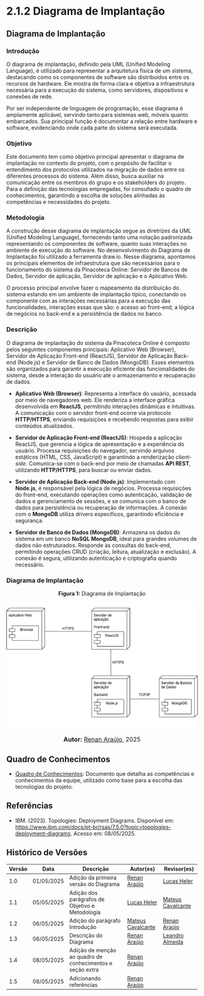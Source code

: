 # 2.1.2 Diagrama de Implantação

## Diagrama de Implantação

### Introdução

O diagrama de implantação, definido pela UML (Unified Modeling Language), é utilizado para representar a arquitetura física de um sistema, destacando como os componentes de software são distribuídos entre os recursos de hardware. Ele mostra de forma clara e objetiva a infraestrutura necessária para a execução do sistema, como servidores, dispositivos e conexões de rede.

Por ser independente de linguagem de programação, esse diagrama é amplamente aplicável, servindo tanto para sistemas web, móveis quanto embarcados. Sua principal função é documentar a relação entre hardware e software, evidenciando onde cada parte do sistema será executada.

### Objetivo

Este documento tem como objetivo principal apresentar o diagrama de implantação no contexto do projeto, com o propósito de facilitar o entendimento dos protocolos utilizados na migração de dados entre os diferentes processos do sistema. Além disso, busca auxiliar na comunicação entre os membros do grupo e os stakeholders do projeto. Para a definição das tecnologias empregadas, foi consultado o quadro de conhecimentos, garantindo a escolha de soluções alinhadas às competências e necessidades do projeto.

### Metodologia

A construção desse diagrama de implantação segue as diretrizes da UML (Unified Modeling Language), fornecendo tanto uma notação padronizada representando os componentes de software, quanto suas interações no ambiente de execução do software. No desenvolvimento do Diagrama de Implantação foi utilizado a ferramenta draw.io. Nesse diagrama, apontamos os principais elementos de infraestrutura que são necessários para o funcionamento do sistema da Pinacoteca Online: Servidor de Bancos de Dados, Servidor de aplicação, Servidor de aplicação e o Aplicativo Web.

O processo principal envolve fazer o mapeamento da distribuição do sistema estando em um ambiente de implantação típico, conectando os componente com as interações necessárias para a execução das funcionalidades, interações essas que são: o acesso ao front-end, a lógica de negócios no back-end e a persistência de dados no banco.

### Descrição

O diagrama de implantação do sistema da Pinacoteca Online é composto pelos seguintes componentes principais: Aplicativo Web (Browser), Servidor de Aplicação Front-end (ReactJS), Servidor de Aplicação Back-end (Node.js) e Servidor de Banco de Dados (MongoDB). Esses elementos são organizados para garantir a execução eficiente das funcionalidades do sistema, desde a interação do usuário até o armazenamento e recuperação de dados.

- **Aplicativo Web (Browser)**: Representa a interface do usuário, acessada por meio de navegadores web. Ele renderiza a interface gráfica desenvolvida em **ReactJS**, permitindo interações dinâmicas e intuitivas. A comunicação com o servidor front-end ocorre via protocolo **HTTP/HTTPS**, enviando requisições e recebendo respostas para exibir conteúdos atualizados.

- **Servidor de Aplicação Front-end (ReactJS)**: Hospeda a aplicação ReactJS, que gerencia a lógica de apresentação e a experiência do usuário. Processa requisições do navegador, servindo arquivos estáticos (HTML, CSS, JavaScript) e garantindo a renderização _client-side_. Comunica-se com o back-end por meio de chamadas **API REST**, utilizando **HTTP/HTTPS**, para buscar ou enviar dados.

- **Servidor de Aplicação Back-end (Node.js)**: Implementado com **Node.js**, é responsável pela lógica de negócios. Processa requisições do front-end, executando operações como autenticação, validação de dados e gerenciamento de sessões, e se comunica com o banco de dados para persistência ou recuperação de informações. A conexão com o **MongoDB** utiliza drivers específicos, garantindo eficiência e segurança.

- **Servidor de Banco de Dados (MongoDB)**: Armazena os dados do sistema em um banco **NoSQL MongoDB**, ideal para grandes volumes de dados não estruturados. Responde às consultas do back-end, permitindo operações CRUD (criação, leitura, atualização e exclusão). A conexão é segura, utilizando autenticação e criptografia quando necessário.

### Diagrama de Implantação

<div style="text-align: center;"> <b>Figura 1:</b> Diagrama de Implantação</div>

<div style="text-align: center;"> 

![DiagramaImplantacaoV1](assets/images/implantaçãov1.png)

</div>

<div style="text-align: center;">
      <font size="3"><p style="text-align: center"><b>Autor:</b> <a href="https://github.com/renantfm4">Renan Araújo</a>, 2025</p></font>
</div>

## Quadro de Conhecimentos

- [Quadro de Conhecimentos](https://unbarqdsw2025-1-turma01.github.io/2025.1-T01-_G2_PinacotecaOnline_Entrega_01/#/Base/Extra/quadro-de-conhecimentos): Documento que detalha as competências e conhecimentos da equipe, utilizado como base para a escolha das tecnologias do projeto.

## Referências

- IBM. (2023). Topologies: Deployment Diagrams. Disponível em: <https://www.ibm.com/docs/pt-br/rsas/7.5.0?topic=topologies-deployment-diagrams>. Acesso em: 08/05/2025.

## Histórico de Versões

| Versão | Data       | Descrição                                                         | Autor(es)                                            | Revisor(es)                                          |
| ------ | ---------- | ----------------------------------------------------------------- | ---------------------------------------------------- | ---------------------------------------------------- |
| 1.0    | 01/05/2025 | Adição da primeira versão do Diagrama                             | [Renan Araújo](https://github.com/renantfm4)         | [Lucas Heler](https://github.com/Akaeboshi)          |
| 1.1    | 05/05/2025 | Adição dos parágrafos de Objetivo e Metodologia                   | [Lucas Heler](https://github.com/Akaeboshi)          | [Mateus Cavalcante](https://github.com/mateuscavati) |
| 1.2    | 06/05/2025 | Adição do parágrafo Introdução                                    | [Mateus Cavalcante](https://github.com/mateuscavati) | [Renan Araújo](https://github.com/renantfm4)         |
| 1.3    | 06/05/2025 | Descrição do Diagrama                                             | [Renan Araújo](https://github.com/renantfm4)         | [Leandro Almeida](https://github.com/LeanArs)        |
| 1.4    | 08/05/2025 | Adição de menção ao quadro de conhecimentos e seção extra         | [Renan Araújo](https://github.com/renantfm4)         |         |
| 1.5    | 08/05/2025 | Adicionando referências      | [Renan Araújo](https://github.com/renantfm4)         |         |